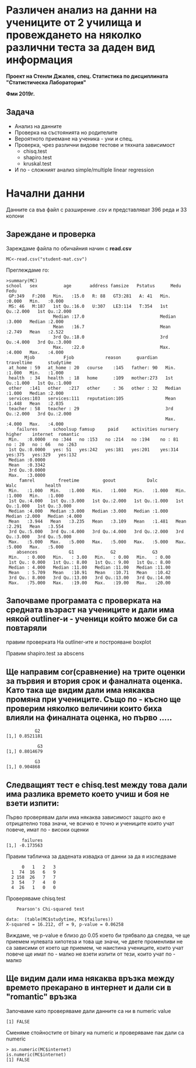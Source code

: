 # **Различен анализ на данни на учениците от 2 училища и провеждането на няколко различни теста за даден вид информация**
**Проект на Стенли Джалев, спец. Статистика по дисциплината "Статистическа Лаборатория"**

**Фми 2019г.**

## Задача
- Анализ на данните
- Проверка на състоянията но родителите
- Вероятното приемане на ученика - уни и спец.
- Проверка, чрез различни видове тестове и тяхната зависимост
  - chisq.test
  - shapiro.test
  - kruskal.test
- И по - сложният анализ simple/multiple linear regression

# Начални данни
Данните са във файл с разширение .csv и представляват 396 реда и 33 колони 
## Зареждане и проверка
Зареждаме файла по обичайния начин с **read.csv**


```
MC<-read.csv("student-mat.csv")
```
Преглеждаме го:

```
>summary(MC)
school   sex          age       address famsize   Pstatus      Medu            Fedu      
 GP:349   F:208   Min.   :15.0   R: 88   GT3:281   A: 41   Min.   :0.000   Min.   :0.000  
 MS: 46   M:187   1st Qu.:16.0   U:307   LE3:114   T:354   1st Qu.:2.000   1st Qu.:2.000  
                  Median :17.0                             Median :3.000   Median :2.000  
                  Mean   :16.7                             Mean   :2.749   Mean   :2.522  
                  3rd Qu.:18.0                             3rd Qu.:4.000   3rd Qu.:3.000  
                  Max.   :22.0                             Max.   :4.000   Max.   :4.000  
       Mjob           Fjob            reason      guardian     traveltime      studytime    
 at_home : 59   at_home : 20   course    :145   father: 90   Min.   :1.000   Min.   :1.000  
 health  : 34   health  : 18   home      :109   mother:273   1st Qu.:1.000   1st Qu.:1.000  
 other   :141   other   :217   other     : 36   other : 32   Median :1.000   Median :2.000  
 services:103   services:111   reputation:105                Mean   :1.448   Mean   :2.035  
 teacher : 58   teacher : 29                                 3rd Qu.:2.000   3rd Qu.:2.000  
                                                             Max.   :4.000   Max.   :4.000  
    failures      schoolsup famsup     paid     activities nursery   higher    internet  romantic 
 Min.   :0.0000   no :344   no :153   no :214   no :194    no : 81   no : 20   no : 66   no :263  
 1st Qu.:0.0000   yes: 51   yes:242   yes:181   yes:201    yes:314   yes:375   yes:329   yes:132  
 Median :0.0000                                                                                   
 Mean   :0.3342                                                                                   
 3rd Qu.:0.0000                                                                                   
 Max.   :3.0000                                                                                   
     famrel         freetime         goout            Dalc            Walc           health     
 Min.   :1.000   Min.   :1.000   Min.   :1.000   Min.   :1.000   Min.   :1.000   Min.   :1.000  
 1st Qu.:4.000   1st Qu.:3.000   1st Qu.:2.000   1st Qu.:1.000   1st Qu.:1.000   1st Qu.:3.000  
 Median :4.000   Median :3.000   Median :3.000   Median :1.000   Median :2.000   Median :4.000  
 Mean   :3.944   Mean   :3.235   Mean   :3.109   Mean   :1.481   Mean   :2.291   Mean   :3.554  
 3rd Qu.:5.000   3rd Qu.:4.000   3rd Qu.:4.000   3rd Qu.:2.000   3rd Qu.:3.000   3rd Qu.:5.000  
 Max.   :5.000   Max.   :5.000   Max.   :5.000   Max.   :5.000   Max.   :5.000   Max.   :5.000  
    absences            G1              G2              G3       
 Min.   : 0.000   Min.   : 3.00   Min.   : 0.00   Min.   : 0.00  
 1st Qu.: 0.000   1st Qu.: 8.00   1st Qu.: 9.00   1st Qu.: 8.00  
 Median : 4.000   Median :11.00   Median :11.00   Median :11.00  
 Mean   : 5.709   Mean   :10.91   Mean   :10.71   Mean   :10.42  
 3rd Qu.: 8.000   3rd Qu.:13.00   3rd Qu.:13.00   3rd Qu.:14.00  
 Max.   :75.000   Max.   :19.00   Max.   :19.00   Max.   :20.00
```
## Започваме програмата с проверката на средната възраст на учениците и дали има някой outliner-и - ученици който може би са повтаряли

правим проверката На outliner-ите и построяване boxplot

Правим shapiro.test за abscens

## Ще направим cor(сравнение) на трите оценки за първия и втория срок и фаналната оценка. Като така ще видим дали има някаква промяна при учениците. Също по - късно ще проверим няколко величини които биха влияли на финалната оценка, но първо .....

```
           G2
[1,] 0.8521181

            G3
[1,] 0.8014679

           G3
[1,] 0.904868
```
## Следващият тест е chisq.test между това дали има разлика времето което учиш и боя не взети изпити:
Първо проверявам дали има някаква зависимост защото ако е отрицателно това значи, че всичко е точно и учениците които учат повече, имат по - високи оценки
```
      failures
[1,] -0.173563
```
Правим табличка за дадената извадка от данни за да я изследваме
```
      0   1   2   3
  1  74  16   6   9
  2 158  26   7   7
  3  54   7   4   0
  4  26   1   0   0
```
Проверяваме chisq.test
```
	Pearson's Chi-squared test

data:  (table(MC$studytime, MC$failures))
X-squared = 16.212, df = 9, p-value = 0.06258
```
Виждаме, че p-value е близо до 0.05 което би трябвало да следва, че ще приемем нулевата хипотеза и това ще значи, че двете променливи не са зависими от което ще приемем, че наистина учениците, които учат повече ще имат по - малко не взети изпити от тези, които учат по - малко

## Ще видим дали има някаква връзка между времето прекарано в интернет и дали си в "romantic" връзка
Започваме като проверяваме дали данните са ни в numeric value
```
[1] FALSE
```

Сменяме стойностите от binary на numeric и проверяваме пак дали са numeric
```
> as.numeric(MC$internet)
is.numeric(MC$internet)
[1] FALSE
```
